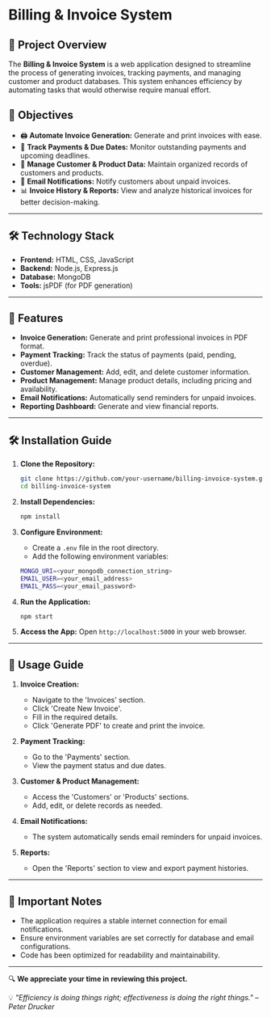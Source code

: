 # Billing & Invoice System

## 📖 Project Overview
The **Billing & Invoice System** is a web application designed to streamline the process of generating invoices, tracking payments, and managing customer and product databases. This system enhances efficiency by automating tasks that would otherwise require manual effort.

## 🎯 Objectives
- 🖨️ **Automate Invoice Generation:** Generate and print invoices with ease.
- 📆 **Track Payments & Due Dates:** Monitor outstanding payments and upcoming deadlines.
- 📂 **Manage Customer & Product Data:** Maintain organized records of customers and products.
- 📧 **Email Notifications:** Notify customers about unpaid invoices.
- 📊 **Invoice History & Reports:** View and analyze historical invoices for better decision-making.

---

## 🛠️ Technology Stack
- **Frontend:** HTML, CSS, JavaScript
- **Backend:** Node.js, Express.js
- **Database:** MongoDB
- **Tools:** jsPDF (for PDF generation)

---

## 🚀 Features
- **Invoice Generation:** Generate and print professional invoices in PDF format.
- **Payment Tracking:** Track the status of payments (paid, pending, overdue).
- **Customer Management:** Add, edit, and delete customer information.
- **Product Management:** Manage product details, including pricing and availability.
- **Email Notifications:** Automatically send reminders for unpaid invoices.
- **Reporting Dashboard:** Generate and view financial reports.

---

## 🛠️ Installation Guide

1. **Clone the Repository:**
   ```bash
   git clone https://github.com/your-username/billing-invoice-system.git
   cd billing-invoice-system
   ```

2. **Install Dependencies:**
   ```bash
   npm install
   ```

3. **Configure Environment:**
   - Create a `.env` file in the root directory.
   - Add the following environment variables:
   ```bash
   MONGO_URI=<your_mongodb_connection_string>
   EMAIL_USER=<your_email_address>
   EMAIL_PASS=<your_email_password>
   ```

4. **Run the Application:**
   ```bash
   npm start
   ```

5. **Access the App:**
   Open `http://localhost:5000` in your web browser.

---

## 🔑 Usage Guide
1. **Invoice Creation:**
   - Navigate to the 'Invoices' section.
   - Click 'Create New Invoice'.
   - Fill in the required details.
   - Click 'Generate PDF' to create and print the invoice.

2. **Payment Tracking:**
   - Go to the 'Payments' section.
   - View the payment status and due dates.

3. **Customer & Product Management:**
   - Access the 'Customers' or 'Products' sections.
   - Add, edit, or delete records as needed.

4. **Email Notifications:**
   - The system automatically sends email reminders for unpaid invoices.

5. **Reports:**
   - Open the 'Reports' section to view and export payment histories.

---

## 🚨 Important Notes
- The application requires a stable internet connection for email notifications.
- Ensure environment variables are set correctly for database and email configurations.
- Code has been optimized for readability and maintainability.

---

🔍 **We appreciate your time in reviewing this project.**

💡 *"Efficiency is doing things right; effectiveness is doing the right things."* – *Peter Drucker*

